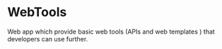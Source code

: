 # WebTools
 Web app which provide basic web tools (APIs and web templates ) that developers can use further. 
